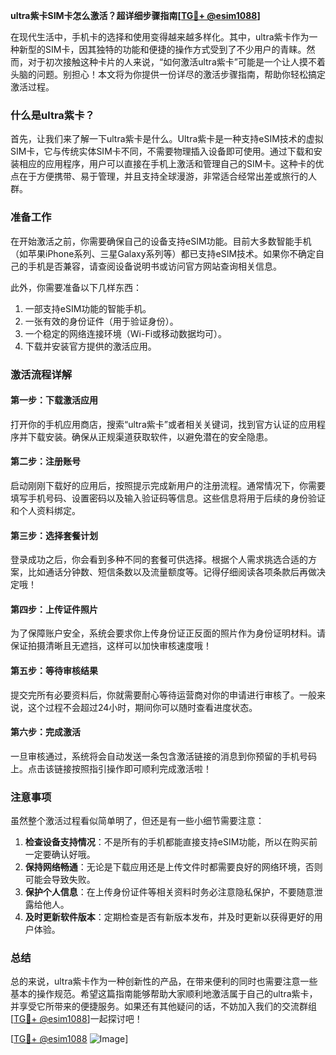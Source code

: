 **ultra紫卡SIM卡怎么激活？超详细步骤指南[[TG💪+ @esim1088](https://t.me/s/esim1088)]**

在现代生活中，手机卡的选择和使用变得越来越多样化。其中，ultra紫卡作为一种新型的SIM卡，因其独特的功能和便捷的操作方式受到了不少用户的青睐。然而，对于初次接触这种卡片的人来说，“如何激活ultra紫卡”可能是一个让人摸不着头脑的问题。别担心！本文将为你提供一份详尽的激活步骤指南，帮助你轻松搞定激活过程。

### 什么是ultra紫卡？

首先，让我们来了解一下ultra紫卡是什么。Ultra紫卡是一种支持eSIM技术的虚拟SIM卡，它与传统实体SIM卡不同，不需要物理插入设备即可使用。通过下载和安装相应的应用程序，用户可以直接在手机上激活和管理自己的SIM卡。这种卡的优点在于方便携带、易于管理，并且支持全球漫游，非常适合经常出差或旅行的人群。

### 准备工作

在开始激活之前，你需要确保自己的设备支持eSIM功能。目前大多数智能手机（如苹果iPhone系列、三星Galaxy系列等）都已支持eSIM技术。如果你不确定自己的手机是否兼容，请查阅设备说明书或访问官方网站查询相关信息。

此外，你需要准备以下几样东西：
1. 一部支持eSIM功能的智能手机。
2. 一张有效的身份证件（用于验证身份）。
3. 一个稳定的网络连接环境（Wi-Fi或移动数据均可）。
4. 下载并安装官方提供的激活应用。

### 激活流程详解

#### 第一步：下载激活应用

打开你的手机应用商店，搜索“ultra紫卡”或者相关关键词，找到官方认证的应用程序并下载安装。确保从正规渠道获取软件，以避免潜在的安全隐患。

#### 第二步：注册账号

启动刚刚下载好的应用后，按照提示完成新用户的注册流程。通常情况下，你需要填写手机号码、设置密码以及输入验证码等信息。这些信息将用于后续的身份验证和个人资料绑定。

#### 第三步：选择套餐计划

登录成功之后，你会看到多种不同的套餐可供选择。根据个人需求挑选合适的方案，比如通话分钟数、短信条数以及流量额度等。记得仔细阅读各项条款后再做决定哦！

#### 第四步：上传证件照片

为了保障账户安全，系统会要求你上传身份证正反面的照片作为身份证明材料。请保证拍摄清晰且无遮挡，这样可以加快审核速度哦！

#### 第五步：等待审核结果

提交完所有必要资料后，你就需要耐心等待运营商对你的申请进行审核了。一般来说，这个过程不会超过24小时，期间你可以随时查看进度状态。

#### 第六步：完成激活

一旦审核通过，系统将会自动发送一条包含激活链接的消息到你预留的手机号码上。点击该链接按照指引操作即可顺利完成激活啦！

### 注意事项

虽然整个激活过程看似简单明了，但还是有一些小细节需要注意：

1. **检查设备支持情况**：不是所有的手机都能直接支持eSIM功能，所以在购买前一定要确认好哦。
2. **保持网络畅通**：无论是下载应用还是上传文件时都需要良好的网络环境，否则可能会导致失败。
3. **保护个人信息**：在上传身份证件等相关资料时务必注意隐私保护，不要随意泄露给他人。
4. **及时更新软件版本**：定期检查是否有新版本发布，并及时更新以获得更好的用户体验。

### 总结

总的来说，ultra紫卡作为一种创新性的产品，在带来便利的同时也需要注意一些基本的操作规范。希望这篇指南能够帮助大家顺利地激活属于自己的ultra紫卡，并享受它所带来的便捷服务。如果还有其他疑问的话，不妨加入我们的交流群组[[TG💪+ @esim1088](https://t.me/s/esim1088)]一起探讨吧！

[[TG💪+ @esim1088](https://t.me/s/esim1088) ![Image](https://i.postimg.cc/4NQfJmqS/Snipaste-2025-05-13-00-14-12.png)]